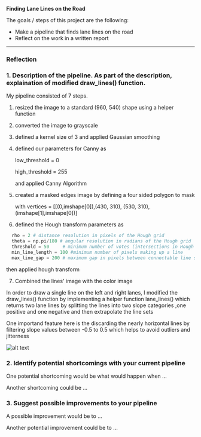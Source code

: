 **Finding Lane Lines on the Road**

The goals / steps of this project are the following:
* Make a pipeline that finds lane lines on the road
* Reflect on the work in a written report


[//]: # (Image References)

[image1]: ./examples/grayscale.jpg "Grayscale"

---

### Reflection

### 1. Description of the pipeline. As part of the description, explaination of modified draw_lines() function.

My pipeline consisted of 7 steps. 

1) resized the image to a standard (960, 540) shape using a helper function
2) converted the image to grayscale
3) defined a kernel size of 3 and applied Gaussian smoothing
4) defined our parameters for Canny as

    low_threshold = 0
    
    high_threshold = 255 
    
    and applied Canny Algorithm
5) created a masked edges image by defining a four sided polygon to mask

   with vertices = [[(0,imshape[0]),(430, 310), (530, 310), (imshape[1],imshape[0])]
   
6) defined the Hough transform parameters as

  ```python
    rho = 2 # distance resolution in pixels of the Hough grid
    theta = np.pi/180 # angular resolution in radians of the Hough grid
    threshold = 50     # minimum number of votes (intersections in Hough grid cell)
    min_line_length = 100 #minimum number of pixels making up a line
    max_line_gap = 200 # maximum gap in pixels between connectable line segments
  ```
  then applied hough transform
  
7) Combined the lines' image with the color image
  
  
In order to draw a single line on the left and right lanes, I modified the draw_lines() function by implementing a helper function lane_lines() which returns two lane lines by splitting the lines into two slope categories ,one positive and one negative 
    and then extrapolate the line sets
    
One importand feature here is the discarding the nearly horizontal lines by filtering slope values between -0.5 to 0.5
which helps to avoid outliers and jitterness

![alt text][image1]


### 2. Identify potential shortcomings with your current pipeline


One potential shortcoming would be what would happen when ... 

Another shortcoming could be ...


### 3. Suggest possible improvements to your pipeline

A possible improvement would be to ...

Another potential improvement could be to ...
